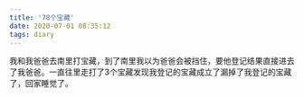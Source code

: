 ```yaml
---
title: '78个宝藏'
date: 2020-07-01 08:35:12
tags: diary
---
```

我和我爸爸去南里打宝藏，到了南里我以为爸爸会被挡住，要他登记结果直接进去了我爸爸。一直往里走打了3个宝藏发现我登记的宝藏成立了漏掉了我登记的宝藏了，回家睡觉了。

